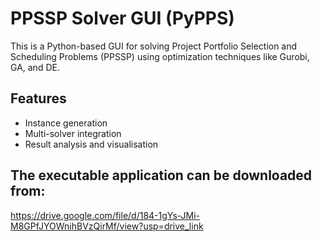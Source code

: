 # PPSSP Solver GUI (PyPPS)

This is a Python-based GUI for solving Project Portfolio Selection and Scheduling Problems (PPSSP) using optimization techniques like Gurobi, GA, and DE.

## Features
- Instance generation
- Multi-solver integration
- Result analysis and visualisation

## The executable application can be downloaded from:
https://drive.google.com/file/d/184-1gYs-JMi-M8GPfJYOWnihBVzQirMf/view?usp=drive_link
